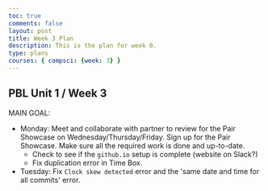 ```yaml
---
toc: true
comments: false
layout: post
title: Week 3 Plan
description: This is the plan for week 0.
type: plans
courses: { compsci: {week: 3} }
---
```


## PBL Unit 1 / Week 3
MAIN GOAL:
- Monday: Meet and collaborate with partner to review for the Pair Showcase on Wednesday/Thursday/Friday. Sign up for the Pair Showcase. Make sure all the required work is done and up-to-date.
    - Check to see if the `github.io` setup is complete (website on Slack?)
    - Fix duplication error in Time Box.
- Tuesday: Fix `Clock skew detected` error and the 'same date and time for all commits' error.